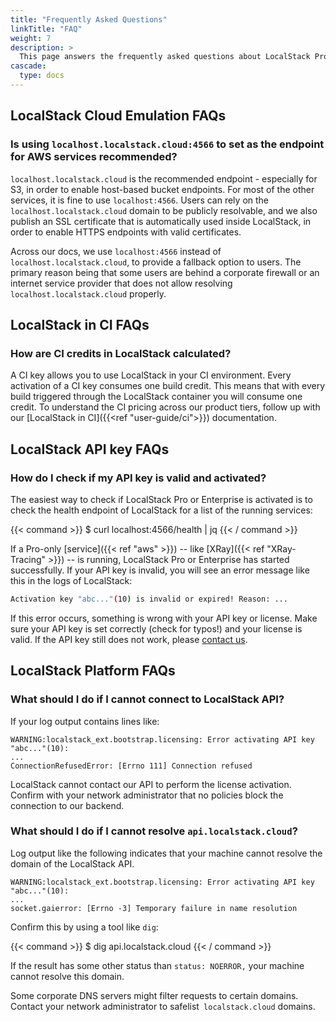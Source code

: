 ```yaml
---
title: "Frequently Asked Questions"
linkTitle: "FAQ"
weight: 7
description: >
  This page answers the frequently asked questions about LocalStack Pro, Enterprise, and Community Editions. 
cascade:
  type: docs
---
```


## LocalStack Cloud Emulation FAQs

### Is using `localhost.localstack.cloud:4566` to set as the endpoint for AWS services recommended?

`localhost.localstack.cloud` is the recommended endpoint - especially for S3, in order to enable host-based bucket endpoints. For most of the other services, it is fine to use `localhost:4566`. Users can rely on the `localhost.localstack.cloud` domain to be publicly resolvable, and we also publish an SSL certificate that is automatically used inside LocalStack, in order to enable HTTPS endpoints with valid certificates.

Across our docs, we use `localhost:4566` instead of `localhost.localstack.cloud`, to provide a fallback option to users. The primary reason being that some users are behind a corporate firewall or an internet service provider that does not allow resolving `localhost.localstack.cloud` properly.

## LocalStack in CI FAQs

### How are CI credits in LocalStack calculated?

A CI key allows you to use LocalStack in your CI environment. Every activation of a CI key consumes one build credit. This means that with every build triggered through the LocalStack container you will consume one credit. To understand the CI pricing across our product tiers, follow up with our [LocalStack in CI]({{<ref "user-guide/ci">}}) documentation.

## LocalStack API key FAQs

### How do I check if my API key is valid and activated?

The easiest way to check if LocalStack Pro or Enterprise is activated is to check the health endpoint of LocalStack for a list of the running services:

{{< command >}}
$ curl localhost:4566/health | jq
{{< / command >}}

If a Pro-only [service]({{< ref "aws" >}}) -- like [XRay]({{< ref "XRay-Tracing" >}}) -- is running, LocalStack Pro or Enterprise has started successfully. If your API key is invalid, you will see an error message like this in the logs of LocalStack:

```bash
Activation key "abc..."(10) is invalid or expired! Reason: ...
```

If this error occurs, something is wrong with your API key or license. Make sure your API key is set correctly (check for typos!) and your license is valid. If the API key still does not work, please [contact us](https://localstack.cloud/contact/).

## LocalStack Platform FAQs

### What should I do if I cannot connect to LocalStack API?

If your log output contains lines like:

```shell
WARNING:localstack_ext.bootstrap.licensing: Error activating API key "abc..."(10):
...
ConnectionRefusedError: [Errno 111] Connection refused
```

LocalStack cannot contact our API to perform the license activation. Confirm with your network administrator that no policies block the connection to our backend.

### What should I do if I cannot resolve `api.localstack.cloud`?

Log output like the following indicates that your machine cannot resolve the domain of the LocalStack API.

```shell
WARNING:localstack_ext.bootstrap.licensing: Error activating API key "abc..."(10):
...
socket.gaierror: [Errno -3] Temporary failure in name resolution
```

Confirm this by using a tool like `dig`:

{{< command >}}
$ dig api.localstack.cloud
{{< / command >}}

If the result has some other status than `status: NOERROR,` your machine cannot resolve this domain.

Some corporate DNS servers might filter requests to certain domains. Contact your network administrator to safelist` localstack.cloud` domains.
